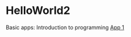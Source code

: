 # HelloWorld2
Basic apps: Introduction to programming
<a href = "atkinsann.github.io/HelloWorld2/first_event.html">App 1</a>

